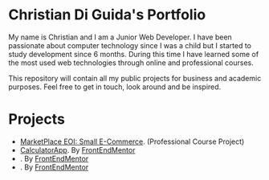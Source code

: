 # Christian Di Guida's Portfolio

My name is Christian and I am a Junior Web Developer. I have been passionate about computer technology since I was a child but I started to study development since 6 months. During this time I have learned some of the most used web technologies through online and professional courses.

This repository will contain all my public projects for business and academic purposes. Feel free to get in touch, look around and be inspired.

# Projects

- [MarketPlace EOI: Small E-Commerce](https://marketplace-eoi-g2.web.app/). (Professional Course Project)
- [CalculatorApp](https://calculatorapp-72c03.web.app/). By [FrontEndMentor](https://www.frontendmentor.io/)
- [](). By [FrontEndMentor](https://www.frontendmentor.io/)
- [](). By [FrontEndMentor](https://www.frontendmentor.io/)
